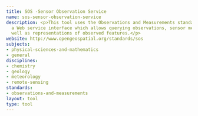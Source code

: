 ```yaml
---
title: SOS -Sensor Observation Service
name: sos-sensor-observation-service
description: <p>This tool uses the Observations and Measurements standard to define
  a Web service interface which allows querying observations, sensor metadata, as
  well as representations of observed features.</p>
website: http://www.opengeospatial.org/standards/sos
subjects:
- physical-sciences-and-mathematics
- general
disciplines:
- chemistry
- geology
- meteorology
- remote-sensing
standards:
- observations-and-measurements
layout: tool
type: tool
---
```



